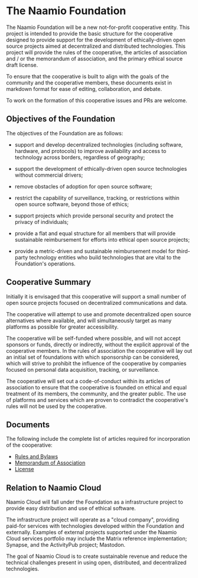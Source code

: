 # The Naamio Foundation

The Naamio Foundation will be a new not-for-profit cooperative entity. This project is intended to provide the basic structure for the cooperative designed to provide support for the development of ethically-driven open source projects aimed at decentralized and distributed technologies. This project will provide the rules of the cooperative, the articles of association and / or the memorandum of association, and the primary ethical source draft license. 

To ensure that the cooperative is built to align with the goals of the community and the cooperative members, these documents exist in markdown format for ease of editing, collaboration, and debate.

To work on the formation of this cooperative issues and PRs are welcome.

## Objectives of the Foundation

The objectives of the Foundation are as follows:

 - support and develop decentralized technologies (including software, hardware, and protocols) to improve availability and access to technology across borders, regardless of geography;

 - support the development of ethically-driven open source technologies without commercial drivers;

 - remove obstacles of adoption for open source software;

 - restrict the capability of surveillance, tracking, or restrictions within open source software, beyond those of ethics;

 - support projects which provide personal security and protect the privacy of individuals;

 - provide a flat and equal structure for all members that will provide sustainable reimbursement for efforts into ethical open source projects;

 - provide a metric-driven and sustainable reimbursement model for third-party technology entities who build technologies that are vital to the Foundation's operations.

## Cooperative Summary

Initially it is envisaged that this cooperative will support a small number of open source projects focused on decentralized communications and data.

The cooperative will attempt to use and promote decentralized open source alternatives where available, and will simultaneously target as many platforms as possible for greater accessibility.

The cooperative will be self-funded where possible, and will not accept sponsors or funds, directly or indirectly, without the explicit approval of the cooperative members. In the rules of association the cooperative will lay out an initial set of foundations with which sponsorship can be considered, which will strive to prohibit the influence of the cooperative by companies focused on personal data acquisition, tracking, or surveillance.

The cooperative will set out a code-of-conduct within its articles of association to ensure that the cooperative is founded on ethical and equal treatment of its members, the community, and the greater public. The use of platforms and services which are proven to contradict the cooperative's rules will not be used by the cooperative.

## Documents

The following include the complete list of articles required for incorporation of the cooperative:

 - [Rules and Bylaws](https://github.com/Naamio/bylaws/blob/trunk/index.md)
 - [Memorandum of Association](https://github.com/Naamio/articles/blob/trunk/index.md)
 - [License](https://github.com/Naamio/technology-license/blob/trunk/LICENSE.md)

## Relation to Naamio Cloud

Naamio Cloud will fall under the Foundation as a infrastructure project to provide easy distribution and use of ethical software. 

The infrastructure project will operate as a "cloud company", providing paid-for services with technologies developed within the Foundation and externally. Examples of external projects supported under the Naamio Cloud services portfolio may include the Matrix reference implementation; Synapse, and the ActivityPub project; Mastodon. 

The goal of Naamio Cloud is to create sustainable revenue and reduce the technical challenges present in using open, distributed, and decentralized technologies.